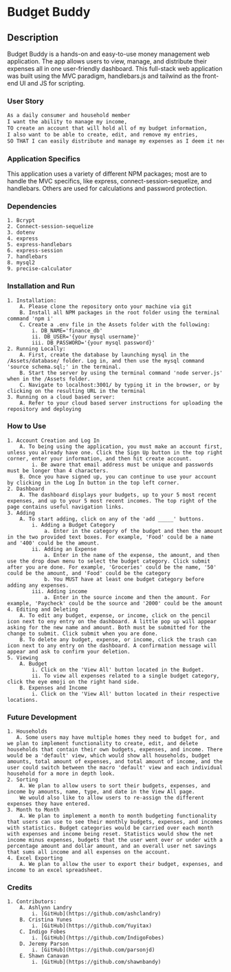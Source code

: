 # Budget Buddy

## Description
Budget Buddy is a hands-on and easy-to-use money management web application. The app allows  users to view, manage, and distribute their expenses all in one user-friendly dashboard. This full-stack web application was built using the MVC paradigm, handlebars.js and tailwind as the front-end UI and JS for scripting.


### User Story
```md
As a daily consumer and household member
I want the ability to manage my income,
TO create an account that will hold all of my budget information,
I also want to be able to create, edit, and remove my entries,
SO THAT I can easily distribute and manage my expenses as I deem it necessary. All in one place. 
```


### Application Specifics

This application uses a variety of different NPM packages; most are to handle the MVC specifics, like express, connect-session-sequelize, and handlebars. Others are used for calculations and password protection.

### Dependencies

    1. Bcrypt
    2. Connect-session-sequelize
    3. dotenv
    4. express
    5. express-handlebars
    6. express-session
    7. handlebars
    8. mysql2
    9. precise-calculator

### Installation and Run

    1. Installation:
        A. Please clone the repository onto your machine via git
        B. Install all NPM packages in the root folder using the terminal command 'npm i'
        C. Create a .env file in the Assets folder with the following:
            i. DB_NAME='finance_db'
            ii. DB_USER='{your mysql username}'
            iii. DB_PASSWORD='{your mysql password}'
    2. Running Locally:
        A. First, create the database by launching mysql in the /Assets/database/ folder. Log in, and then use the mysql command 'source schema.sql;' in the terminal.
        B. Start the server by using the terminal command 'node server.js' when in the /Assets folder.
        C. Navigate to localhost:3001/ by typing it in the browser, or by clicking on the resulting URL in the terminal
    3. Running on a cloud based server:
        A. Refer to your cloud based server instructions for uploading the repository and deploying

### How to Use

    1. Account Creation and Log In
        A. To being using the application, you must make an account first, unless you already have one. Click the Sign Up button in the top right corner, enter your information, and then hit create account.
            i. Be aware that email address must be unique and passwords must be longer than 4 characters.
        B. Once you have signed up, you can continue to use your account by clicking in the Log In button in the top left corner.
    2. Dashboard
        A. The dashboard displays your budgets, up to your 5 most recent expenses, and up to your 5 most recent incomes. The top right of the page contains useful navigation links.
    3. Adding
        A. To start adding, click on any of the 'add _____' buttons.
            i. Adding a Budget Category
                a. Enter in the category of the budget and then the amount in the two provided text boxes. For example, 'Food' could be a name and '400' could be the amount.
            ii. Adding an Expense
                a. Enter in the name of the expense, the amount, and then use the drop down menu to select the budget category. Click submit after you are done. For example, 'Groceries' could be the name, '50' could be the amount, and 'Food' could be the category
                b. You MUST have at least one budget category before adding any expenses.
            iii. Adding income
                a. Enter in the source income and then the amount. For example, 'Paycheck' could be the source and '2000' could be the amount
    4. Editing and Deleting
        A. To edit any budget, expense, or income, click on the pencil icon next to eny entry on the dashboard. A little pop up will appear asking for the new name and amount. Both must be submitted for the change to submit. Click submit when you are done.
        B. To delete any budget, expense, or income, click the trash can icon next to any entry on the dashboard. A confirmation message will appear and ask to confirm your deletion.
    5. Viewing
        A. Budget
            i. Click on the 'View All' button located in the Budget.
            ii. To view all expenses related to a single budget category, click the eye emoji on the right hand side.
        B. Expenses and Income
            i. Click on the 'View All' button located in their respective locations.

### Future Development

    1. Households
       A. Some users may have multiple homes they need to budget for, and we plan to implement functionality to create, edit, and delete households that contain their own budgets, expenses, and income. There would be a 'default' view, which would show all households, budget amounts, total amount of expenses, and total amount of income, and the user could switch between the macro 'default' view and each individual household for a more in depth look.
    2. Sorting
        A. We plan to allow users to sort their budgets, expenses, and income by amounts, name, type, and date in the View All page.
        We would also like to allow users to re-assign the different expenses they have entered.
    3. Month to Month
        A. We plan to implement a month to month budgeting functionality that users can use to see their monthly budgets, expenses, and incomes with statistics. Budget categories would be carried over each month with expenses and income being reset. Statistics would show the net income minus expenses, budgets that the user went over or under with a percentage amount and dollar amount, and an overall user net savings that sums all income and all expenses on the account.
    4. Excel Exporting
        A. We plan to allow the user to export their budget, expenses, and income to an excel spreadsheet.

### Credits

    1. Contributors:
        A. Ashlynn Landry
            i. [GitHub](https://github.com/ashclandry)
        B. Cristina Yunes
            i. [GitHub](https://github.com/Yuyitax)
        C. Indigo Fobes
            i. [GitHub](https://github.com/IndigoFobes)
        D. Jeremy Parson
            i. [GitHub](https://github.com/parsonjd)
        E. Shawn Canavan
            i. [GitHub](https://github.com/shawnbandy)
